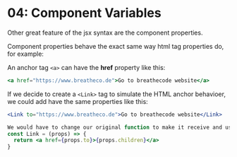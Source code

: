 # 04: Component Variables

Other great feature of the jsx syntax are the component properties.

Component properties behave the exact same way html tag properties do, for example:

An anchor tag `<a>` can have the __href__ property like this:
```jsx
<a href="https://www.breatheco.de">Go to breathecode website</a>
```

If we decide to create a `<Link>` tag to simulate the HTML anchor behavioer, we could add have the same properties like this:
```jsx
<Link to="https://www.breatheco.de">Go to breathecode website</Link>

We would have to change our original function to make it receive and use the new property
const Link = (props) => {
  return <a href={props.to}>{props.children}</a>  
}
```